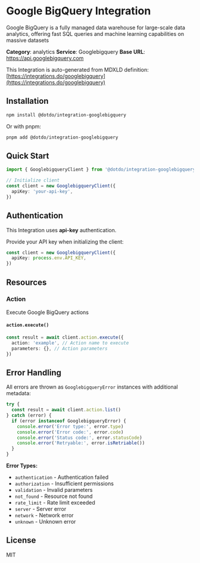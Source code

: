# Google BigQuery Integration

Google BigQuery is a fully managed data warehouse for large-scale data analytics, offering fast SQL queries and machine learning capabilities on massive datasets

**Category**: analytics
**Service**: Googlebigquery
**Base URL**: https://api.googlebigquery.com

This Integration is auto-generated from MDXLD definition: [https://integrations.do/googlebigquery](https://integrations.do/googlebigquery)

## Installation

```bash
npm install @dotdo/integration-googlebigquery
```

Or with pnpm:

```bash
pnpm add @dotdo/integration-googlebigquery
```

## Quick Start

```typescript
import { GooglebigqueryClient } from '@dotdo/integration-googlebigquery'

// Initialize client
const client = new GooglebigqueryClient({
  apiKey: 'your-api-key',
})
```

## Authentication

This Integration uses **api-key** authentication.

Provide your API key when initializing the client:

```typescript
const client = new GooglebigqueryClient({
  apiKey: process.env.API_KEY,
})
```

## Resources

### Action

Execute Google BigQuery actions

#### `action.execute()`

```typescript
const result = await client.action.execute({
  action: 'example', // Action name to execute
  parameters: {}, // Action parameters
})
```

## Error Handling

All errors are thrown as `GooglebigqueryError` instances with additional metadata:

```typescript
try {
  const result = await client.action.list()
} catch (error) {
  if (error instanceof GooglebigqueryError) {
    console.error('Error type:', error.type)
    console.error('Error code:', error.code)
    console.error('Status code:', error.statusCode)
    console.error('Retryable:', error.isRetriable())
  }
}
```

**Error Types:**

- `authentication` - Authentication failed
- `authorization` - Insufficient permissions
- `validation` - Invalid parameters
- `not_found` - Resource not found
- `rate_limit` - Rate limit exceeded
- `server` - Server error
- `network` - Network error
- `unknown` - Unknown error

## License

MIT
